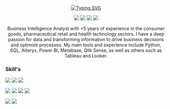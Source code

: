 <p align="center">  
  <a href="https://git.io/typing-svg"><img src="https://readme-typing-svg.herokuapp.com?font=Fira+Code&size=16&duration=2000&pause=1000&color=00F79A&center=true&vCenter=true&multiline=true&width=435&lines=Geovani+Lima+Cardoso;Data+Science+%7C+Data+Analytics+%7C+BI" alt="Typing SVG" /></a>
</p>


<p align="center">  
  <a href="https://www.linkedin.com/in/geovani-lima-cardoso-760212158/" target="_blank"><img src="https://img.shields.io/badge/linkedin-blue?logo=linkedin&logoColor=White" target="_blank"></a>  
  <a href="https://www.youtube.com/channel/UCe5tUK2qlAHSzJaovHX1Rww" target="_blank"><img src="https://img.shields.io/badge/youtube-red?logo=youtube&logoColor=White" target="_blank"></a>
  <a href="https://drive.google.com/file/d/1tV9xIqJ5XHvYikoYjeTNWIyc-56lOGv5/view?usp=drive_link" target="_blank"><img src="https://img.shields.io/badge/CV-PDF-red?logo=adobe&logoColor=White&cacheSeconds=%3Csvg%20role%3D%22img%22%20viewBox%3D%220%200%2024%2024%22%20xmlns%3D%22http%3A%2F%2Fwww.w3.org%2F2000%2Fsvg%22%3E%3Ctitle%3EAdobe%3C%2Ftitle%3E%3Cpath%20d%3D%22M13.966%2022.624l-1.69-4.281H8.122l3.892-9.144%205.662%2013.425zM8.884%201.376H0v21.248zm15.116%200h-8.884L24%2022.624Z%22%2F%3E%3C%2Fsvg%3E" target="_blank"></a>
  <a href="mailto:geovanilimacardoso@gmail.com" target="_blank"><img src="https://img.shields.io/badge/gmail-gray?logo=gmail&logoColor=%23EA4335" target="_blank"></a>
</p>


<p align="center">  
  Business Intelligence Analyst with +5 years of experience in the consumer goods, pharmaceutical retail and health technology sectors. I have a deep passion for data and transforming information to drive business decisions and optimize processes. My main tools and experience include Python, SQL, Alteryx, Power BI, Metabase, Qlik Sense, as well as others such as Tableau and Looker.
</p>
 

<h3>Skill's</h3>
<p align="rigth">
  <img src="https://img.shields.io/badge/PostgreSQL-gray?style=for-the-badge&logo=PostgreSQL">
  <img src="https://img.shields.io/badge/Oracle-red?style=for-the-badge&logo=Oracle">
  <img src="https://img.shields.io/badge/Python-yellow?style=for-the-badge&logo=Python&logoColor=yellow&color=%233776AB">
</p>
<p align="rigth">
  <img src="https://img.shields.io/badge/PowerBI-yellow?style=for-the-badge">
  <img src="https://img.shields.io/badge/Qlik-green?style=for-the-badge&logo=Qlik">
  <img src="https://img.shields.io/badge/Tableau-white?style=for-the-badge&logo=Tableau">
  <img src="https://img.shields.io/badge/Metabase-white?style=for-the-badge&logo=Metabase">
</p>
<p align="rigth">
  <img src="https://img.shields.io/badge/Alteryx-blue?style=for-the-badge">
  <img src="https://img.shields.io/badge/Sheets/Excel-white?style=for-the-badge&logo=Google%20Sheets">
</p>
